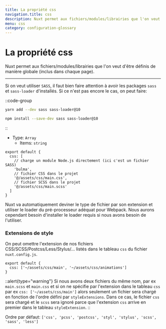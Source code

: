```yaml
---
title: La propriété css
navigation.title: css
description: Nuxt permet aux fichiers/modules/librairies que l'on veut d'être définis de manière globale (inclus dans chaque page).
menu: css
category: configuration-glossary
---
```

# La propriété css

Nuxt permet aux fichiers/modules/librairies que l'on veut d'être définis de manière globale (inclus dans chaque page).

---

Si on veut utiliser `SASS`, il faut bien faire attention à avoir les packages `sass` et `sass-loader` d'installés. Si ce n'est pas encore le cas, on peut faire:

::code-group
```sh [Yarn]
yarn add --dev sass sass-loader@10
```
```sh [NPM]
npm install --save-dev sass sass-loader@10
```
::

- Type: `Array`
  - Items: `string`

```js{}[nuxt.config.js]
export default {
  css: [
    // charge un module Node.js directement (ici c'est un fichier SASS)
    'bulma',
    // fichier CSS dans le projet
    '@/assets/css/main.css',
    // fichier SCSS dans le projet
    '@/assets/css/main.scss'
  ]
}
```

Nuxt va automatiquement deviner le type de fichier par son extension et utiliser le loader du pré-processeur adéquat pour Webpack. Nous aurons cependant besoin d'installer le loader requis si nous avons besoin de l'utiliser.

### Extensions de style

On peut omettre l'extension de nos fichiers CSS/SCSS/Postcss/Less/Stylus/... listés dans le tableau `css` du fichier `nuxt.config.js`.

```js{}[nuxt.config.js]
export default {
  css: ['~/assets/css/main', '~/assets/css/animations']
}
```

::alert{type="warning"}
Si nous avons deux fichiers du même nom, par ex `main.scss` et `main.css` et si on ne spécifie par l'extension dans le tableau `css` par ex `css: ['~/assets/css/main']` alors seulement un fichier sera chargé en fonction de l'ordre défini par `styleExtensions`. Dans ce cas, le fichier `css` sera chargé et le `scss` sera ignoré parce que l'extension `css` arrive en premier dans le tableau `styleExtension`.
::

Ordre par défaut: `['css', 'pcss', 'postcss', 'styl', 'stylus', 'scss', 'sass', 'less']`
